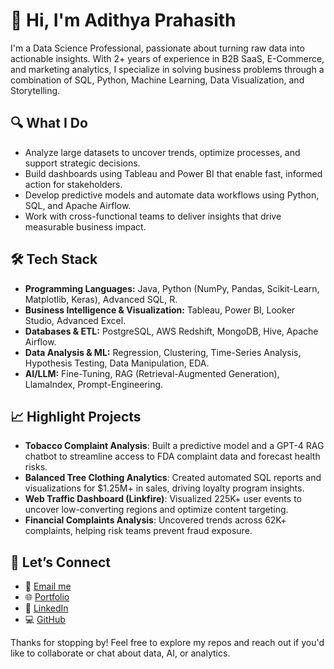 
# 👋 Hi, I'm Adithya Prahasith

I'm a Data Science Professional, passionate about turning raw data into actionable insights. With 2+ years of experience in B2B SaaS, E-Commerce, and marketing analytics, I specialize in solving business problems through a combination of SQL, Python, Machine Learning, Data Visualization, and Storytelling.

## 🔍 What I Do
- Analyze large datasets to uncover trends, optimize processes, and support strategic decisions.
- Build dashboards using Tableau and Power BI that enable fast, informed action for stakeholders.
- Develop predictive models and automate data workflows using Python, SQL, and Apache Airflow.
- Work with cross-functional teams to deliver insights that drive measurable business impact.

## 🛠️ Tech Stack
- **Programming Languages:** Java, Python (NumPy, Pandas, Scikit-Learn, Matplotlib, Keras), Advanced SQL, R.
- **Business Intelligence & Visualization:** Tableau, Power BI, Looker Studio, Advanced Excel.
- **Databases & ETL:** PostgreSQL, AWS Redshift, MongoDB, Hive, Apache Airflow.
- **Data Analysis & ML:** Regression, Clustering, Time-Series Analysis, Hypothesis Testing, Data Manipulation, EDA.
- **AI/LLM:** Fine-Tuning, RAG (Retrieval-Augmented Generation), LlamaIndex, Prompt-Engineering.

## 📈 Highlight Projects
- **Tobacco Complaint Analysis**: Built a predictive model and a GPT-4 RAG chatbot to streamline access to FDA complaint data and forecast health risks.
- **Balanced Tree Clothing Analytics**: Created automated SQL reports and visualizations for $1.25M+ in sales, driving loyalty program insights.
- **Web Traffic Dashboard (Linkfire)**: Visualized 225K+ user events to uncover low-converting regions and optimize content targeting.
- **Financial Complaints Analysis**: Uncovered trends across 62K+ complaints, helping risk teams prevent fraud exposure.

## 💬 Let’s Connect
- 📧 [Email me](mailto:adithyaprahasith@gmail.com)
- 🌐 [Portfolio](https://adithyaprahasith.notion.site/)
- 💼 [LinkedIn](https://www.linkedin.com/in/adithya-prahasith)
- 💻 [GitHub](https://github.com/adithyaprahasith)

Thanks for stopping by! Feel free to explore my repos and reach out if you'd like to collaborate or chat about data, AI, or analytics.
